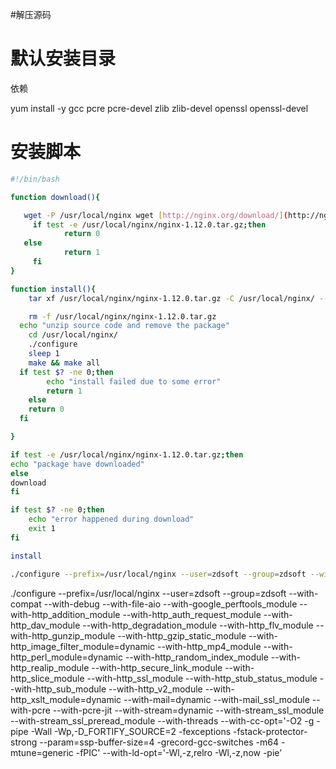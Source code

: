 #解压源码

# 默认安装目录

依赖

yum install -y gcc pcre pcre-devel zlib zlib-devel openssl openssl-devel

# 安装脚本

```bash
#!/bin/bash

function download(){

   wget -P /usr/local/nginx wget [http://nginx.org/download/](http://nginx.org/download/nginx-1.14.1.tar.gz)nginx-1.22.0.tar.gz
	 if test -e /usr/local/nginx/nginx-1.12.0.tar.gz;then
			return 0
   else
			return 1
	 fi
}

function install(){
	tar xf /usr/local/nginx/nginx-1.12.0.tar.gz -C /usr/local/nginx/ --strip-components 1

	rm -f /usr/local/nginx/nginx-1.12.0.tar.gz
  echo "unzip source code and remove the package"	
	cd /usr/local/nginx/
	./configure
	sleep 1
	make && make all
  if test $? -ne 0;then
		echo "install failed due to some error"
		return 1
	else
    return 0
  fi

}

if test -e /usr/local/nginx/nginx-1.12.0.tar.gz;then
echo "package have downloaded"
else
download
fi

if test $? -ne 0;then
	echo "error happened during download"
	exit 1
fi

install

./configure --prefix=/usr/local/nginx --user=zdsoft --group=zdsoft --with-compat --with-debug --with-file-aio --with-google_perftools_module --with-http_addition_module --with-http_auth_request_module --with-http_dav_module --with-http_degradation_module --with-http_flv_module --with-http_gunzip_module --with-http_gzip_static_module --with-http_image_filter_module=dynamic --with-http_mp4_module --with-http_perl_module=dynamic --with-http_random_index_module --with-http_realip_module --with-http_secure_link_module --with-http_slice_module --with-http_ssl_module --with-http_stub_status_module --with-http_sub_module --with-http_v2_module --with-http_xslt_module=dynamic --with-mail=dynamic --with-mail_ssl_module --with-pcre --with-pcre-jit --with-stream=dynamic --with-stream_ssl_module --with-stream_ssl_preread_module --with-threads --with-cc-opt='-O2 -g -pipe -Wall -Wp,-D_FORTIFY_SOURCE=2 -fexceptions -fstack-protector-strong --param=ssp-buffer-size=4 -grecord-gcc-switches -m64 -mtune=generic -fPIC' --with-ld-opt='-Wl,-z,relro -Wl,-z,now -pie'
```

./configure --prefix=/usr/local/nginx --user=zdsoft --group=zdsoft --with-compat --with-debug --with-file-aio --with-google_perftools_module --with-http_addition_module --with-http_auth_request_module --with-http_dav_module --with-http_degradation_module --with-http_flv_module --with-http_gunzip_module --with-http_gzip_static_module --with-http_image_filter_module=dynamic --with-http_mp4_module --with-http_perl_module=dynamic --with-http_random_index_module --with-http_realip_module --with-http_secure_link_module --with-http_slice_module --with-http_ssl_module --with-http_stub_status_module --with-http_sub_module --with-http_v2_module --with-http_xslt_module=dynamic --with-mail=dynamic --with-mail_ssl_module --with-pcre --with-pcre-jit --with-stream=dynamic --with-stream_ssl_module --with-stream_ssl_preread_module --with-threads --with-cc-opt='-O2 -g -pipe -Wall -Wp,-D_FORTIFY_SOURCE=2 -fexceptions -fstack-protector-strong --param=ssp-buffer-size=4 -grecord-gcc-switches -m64 -mtune=generic -fPIC' --with-ld-opt='-Wl,-z,relro -Wl,-z,now -pie’